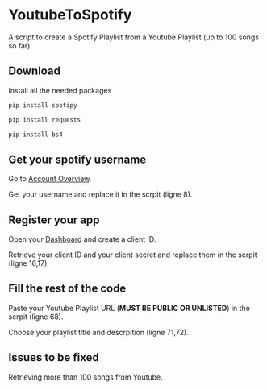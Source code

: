 # YoutubeToSpotify
A script to create a Spotify Playlist from a Youtube Playlist (up to 100 songs so far).

## Download
Install all the needed packages

```bash
pip install spotipy
```

```bash
pip install requests
```
```bash
pip install bs4
```

## Get your spotify username
Go to [Account Overview](https://www.spotify.com/us/account/overview/). 

Get your username and replace it in the scrpit (ligne 8). 

## Register your app
Open your [Dashboard](https://developer.spotify.com/dashboard/applications) and create a client ID.

Retrieve your client ID and your client secret and replace them in the scrpit (ligne 16,17).

## Fill the rest of the code 
Paste your Youtube Playlist URL (**MUST BE PUBLIC OR UNLISTED**) in the scrpit (ligne 68). 

Choose your playlist title and descrpition (ligne 71,72). 



## Issues to be fixed
Retrieving more than 100 songs from Youtube. 

